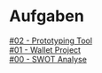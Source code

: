 # Aufgaben

<a href="#02 - Prototyping Tool/2.1 - Prototyping Tool.md" target="_blank">#02 - Prototyping Tool</a> <br>
<a href="#01 - Wallet Project/html-template/index.html" target="_blank">#01 - Wallet Project</a> <br>
<a href="https://raw.githubusercontent.com/milena-sagert/IFD-WiSe20-21/main/SWOT%20/SWOT-Analyse.png" target="_blank">#00 - SWOT Analyse</a> <br>




